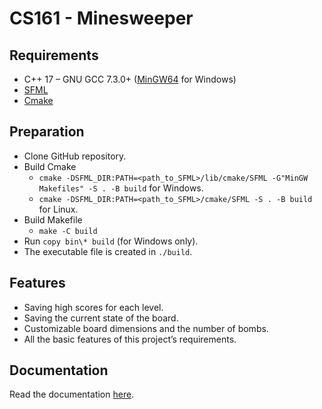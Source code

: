 # CS161 - Minesweeper

## Requirements

- C++ 17 – GNU GCC 7.3.0+ ([MinGW64](https://github.com/niXman/mingw-builds-binaries/releases/download/12.2.0-rt_v10-rev2/x86_64-12.2.0-release-posix-seh-msvcrt-rt_v10-rev2.7z) for Windows)
- [SFML](https://www.sfml-dev.org/download/sfml/2.5.1/)
- [Cmake](https://cmake.org/download/)

## Preparation

- Clone GitHub repository.
- Build Cmake
  - ```cmake -DSFML_DIR:PATH=<path_to_SFML>/lib/cmake/SFML -G"MinGW Makefiles" -S . -B build``` for Windows.
  - ```cmake -DSFML_DIR:PATH=<path_to_SFML>/cmake/SFML -S . -B build``` for Linux.
- Build Makefile
  - ```make -C build```
- Run ```copy bin\* build``` (for Windows only).
- The executable file is created in `./build`.

## Features

- Saving high scores for each level.
- Saving the current state of the board.
- Customizable board dimensions and the number of bombs.
- All the basic features of this project’s requirements.

## Documentation

Read the documentation [here](https://dirii-my.sharepoint.com/:w:/g/personal/diriimq_dirii_onmicrosoft_com/EfkurOfzY15HoitM_GLuDWABFrRHYMgWD5wyByRRG0_0UQ?e=i9ZFtd).
